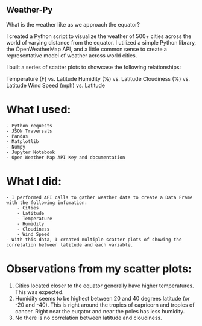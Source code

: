 ## Weather-Py
What is the weather like as we approach the equator? 

I created a Python script to visualize the weather of 500+ cities across the world of varying distance from the equator. I utilized a simple Python library, the OpenWeatherMap API, and a little common sense to create a representative model of weather across world cities.

I built a series of scatter plots to showcase the following relationships:


Temperature (F) vs. Latitude
Humidity (%) vs. Latitude
Cloudiness (%) vs. Latitude
Wind Speed (mph) vs. Latitude



# What I used: 
    - Python requests
    - JSON Traversals
    - Pandas
    - Matplotlib
    - Numpy 
    - Jupyter Notebook
    - Open Weather Map API Key and documentation

# What I did:    
    - I performed API calls to gather weather data to create a Data Frame with the following infomation:
        - Cities
        - Latitude
        - Temperature
        - Humidity 
        - Cloudiness
        - Wind Speed
    - With this data, I created multiple scatter plots of showing the correlation between latitude and each variable.    

# Observations from my scatter plots:
1. Cities located closer to the equator generally have higher temperatures. This was expected. 
2. Humidity seems to be highest between 20 and 40 degrees latitude (or -20 and -40). This is right around the tropics of capricorn and tropics of cancer. Right near the euqator and near the poles has less humidity. 
3. No there is no correlation between latitude and cloudiness. 
